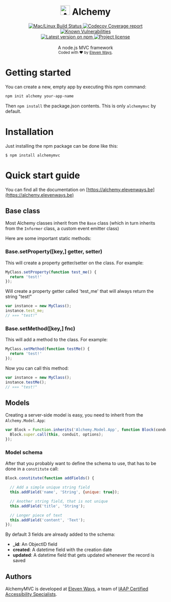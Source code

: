 <h1 align="center">
  <img src="https://protoblast.elevenways.be/media/static/alchemy-small.png" width=30 alt="Alchemy logo"/>
  <b>Alchemy</b>
</h1>
<div align="center">
  <!-- CI - TravisCI -->
  <a href="https://travis-ci.org/11ways/alchemy">
    <img src="https://travis-ci.org/11ways/alchemy.svg?branch=master" alt="Mac/Linux Build Status" />
  </a>

  <!-- Coverage - Codecov -->
  <a href="https://codecov.io/gh/11ways/alchemy">
    <img src="https://img.shields.io/codecov/c/github/11ways/alchemy/master.svg" alt="Codecov Coverage report" />
  </a>

  <!-- DM - Snyk -->
  <a href="https://snyk.io/test/github/11ways/alchemy?targetFile=package.json">
    <img src="https://snyk.io/test/github/11ways/alchemy/badge.svg?targetFile=package.json" alt="Known Vulnerabilities" />
  </a>
</div>

<div align="center">
  <!-- Version - npm -->
  <a href="https://www.npmjs.com/package/alchemymvc">
    <img src="https://img.shields.io/npm/v/alchemymvc.svg" alt="Latest version on npm" />
  </a>

  <!-- License - MIT -->
  <a href="https://github.com/11ways/alchemy#license">
    <img src="https://img.shields.io/github/license/11ways/alchemy.svg" alt="Project license" />
  </a>
</div>
<br>
<div align="center">
  A node.js MVC framework
</div>
<div align="center">
  <sub>
    Coded with ❤️ by <a href="#authors">Eleven Ways</a>.
  </sub>
</div>

# Getting started

You can create a new, empty app by executing this npm command:

```bash
npm init alchemy your-app-name
```

Then `npm install` the package.json contents.
This is only `alchemymvc` by default.

# Installation

Just installing the npm package can be done like this:

    $ npm install alchemymvc

# Quick start guide

You can find all the documentation on [https://alchemy.elevenways.be](https://alchemy.elevenways.be)


## Base class

Most Alchemy classes inherit from the `Base` class (which in turn inherits from the `Informer` class, a custom event emitter class)

Here are some important static methods:

### Base.setProperty([key,] getter, setter)

This will create a property getter/setter on the class. For example:

```js
MyClass.setProperty(function test_me() {
  return 'test!'
});
```

Will create a property getter called 'test_me' that will always return the string "test!"

```js
var instance = new MyClass();
instance.test_me;
// »»» "test!"
```

### Base.setMethod([key,] fnc)

This will add a method to the class. For example:

```js
MyClass.setMethod(function testMe() {
  return 'test!'
});
```

Now you can call this method:

```js
var instance = new MyClass();
instance.testMe();
// »»» "test!"
```

## Models

Creating a server-side model is easy, you need to inherit from the `Alchemy.Model.App`:

```js
var Block = Function.inherits('Alchemy.Model.App', function Block(conduit, options) {
  Block.super.call(this, conduit, options);
});
```

### Model schema

After that you probably want to define the schema to use, that has to be done in a `constitute` call:

```js
Block.constitute(function addFields() {

  // Add a simple unique string field
  this.addField('name', 'String', {unique: true});

  // Another string field, that is not unique
  this.addField('title', 'String');

  // Longer piece of text
  this.addField('content', 'Text');
});
```

By default 3 fields are already added to the schema:

* **_id**: An ObjectID field
* **created**: A datetime field with the creation date
* **updated**: A datetime field that gets updated whenever the record is saved

## Authors

AlchemyMVC is developed at [Eleven Ways](https://www.elevenways.be/), a team of [IAAP Certified Accessibility Specialists](https://www.accessibilityassociation.org/).